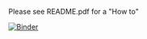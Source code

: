 Please see README.pdf for a "How to"

[![Binder](https://mybinder.org/badge.svg)](https://mybinder.org/v2/gh/dalejn/semanticNetworks/master)